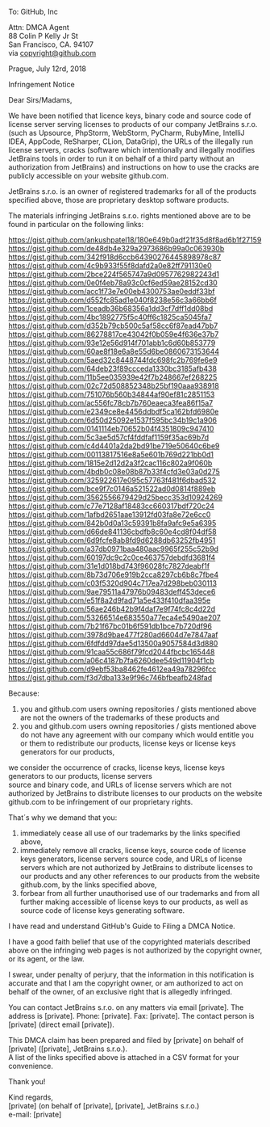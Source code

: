 To: GitHub, Inc

Attn: DMCA Agent  
88 Colin P Kelly Jr St  
San Francisco, CA. 94107  
via copyright@github.com

Prague, July 12rd, 2018

Infringement Notice

Dear Sirs/Madams,

We have been notified that licence keys, binary code and source code of license server serving
licenses to products of our company JetBrains s.r.o. (such as
Upsource, PhpStorm, WebStorm, PyCharm, RubyMine, IntelliJ IDEA, AppCode, ReSharper, CLion,
DataGrip), the URLs of the illegally run license servers,
cracks (software which intentionally and illegally modifies JetBrains tools in order to run it on
behalf of a third party without an authorization from JetBrains)
and instructions on how to use the cracks are publicly accessible on your website github.com.

JetBrains s.r.o. is an owner of registered trademarks for all of the products specified above, those
are proprietary desktop software products.

The materials infringing JetBrains s.r.o. rights mentioned above are to be found in particular on
the following links:

https://gist.github.com/ankushpatel18/180e649b0adf21f35d8f8ad6b1f27159  
https://gist.github.com/de48db4e329a2973686b99a0c063930b  
https://gist.github.com/342f918d6ccb64390276445898978c87  
https://gist.github.com/4c9b933f55f8dafd2a0e82ff791130e0  
https://gist.github.com/2bce224f565747a9d0957762982243d1  
https://gist.github.com/0e0f4eb78a93c0cf6ed59ae28152cd30  
https://gist.github.com/acc1f73e7e00eb4300753ae0eddf33bf  
https://gist.github.com/d552fc85ad1e040f8238e56c3a66bb6f  
https://gist.github.com/1ceadb36b68356a1dd3cf7dff1dd08bd  
https://gist.github.com/4bc1892775f5c40ff6c1825ca5045fa7  
https://gist.github.com/d352b79cb500c5af58cc6f87ead47bb7  
https://gist.github.com/86278817ce43042f0b059e4f636e37b7  
https://gist.github.com/93e12e56d914f701abb1c6d60b853779  
https://gist.github.com/60ae8f18e6a8e55d6be0860673153644  
https://gist.github.com/5aed32c8448744fdc698fc2b769fe6e9  
https://gist.github.com/64deb23f89ccceda1330bc3185afb438  
https://gist.github.com/11b5ee035939e42f7b248667ef268225  
https://gist.github.com/02c72d508852348b25bf190aaa938918  
https://gist.github.com/751076b560b34844af90ef81c2851153  
https://gist.github.com/ac556fc78cb7b760eaeca3fea86f15a7  
https://gist.github.com/e2349ce8e4456ddbdf5ca162bfd6980e  
https://gist.github.com/6d50d25092e1537f595bc34b19c1a906  
https://gist.github.com/0141114eb70652b04f4351809c947410  
https://gist.github.com/5c3ae5d57cf4fddfaf1159f35ac69b7d  
https://gist.github.com/c4d4401a2da2bd91be719e50640c6be9  
https://gist.github.com/00113817516e8a5e601b769d221bb0d1  
https://gist.github.com/1815e2d12d2a3f2cac116c802a9f060b  
https://gist.github.com/4bdb0c08e08b87b33f4cfd3e03a0d275  
https://gist.github.com/325922617e095c57763f481f6dbad532  
https://gist.github.com/bce9f7c0146a521522ad0d0814f889eb  
https://gist.github.com/3562556679429d25becc353d10924269  
https://gist.github.com/c77e7128af18483cc660317bdf720c24  
https://gist.github.com/1afbd2651aae13912fd03fa8e72e6cc0  
https://gist.github.com/842b0d0a13c59391b8fa9afc9e5a6395  
https://gist.github.com/d66de841136cbdfb8c60e4cd8f04df58  
https://gist.github.com/6d9fcfe8ab8fd9d6288db63252fb4951  
https://gist.github.com/a37db0971baa480aac9965f255c52b9d  
https://gist.github.com/60197dc9c2c0ce463757debdfd3681f4  
https://gist.github.com/31e1d018bd743f96028fc7827deabf1f  
https://gist.github.com/8b73d706e919b2cca8297cb6b8c7fbe4  
https://gist.github.com/c03f5320d904c717ea7d298beb030113  
https://gist.github.com/9ae79511a47976b09483deff453dece6  
https://gist.github.com/e51f8a2d9fad71a5e433f410dfaa395e  
https://gist.github.com/56ae246b42b9f4daf7e9f74fc8c4d22d  
https://gist.github.com/53266514e683550a77eca4e5490ae207  
https://gist.github.com/7b21f67bc01b6f591db1bce7b720df96  
https://gist.github.com/3978d9bae477f280ad6604d7e7847aaf  
https://gist.github.com/6fdfdd97dae5d13500a9057584d3d880  
https://gist.github.com/91caa55c686f79fcd2044fbcbc165448  
https://gist.github.com/a06c4187b7fa6260dee549d11904f1cb  
https://gist.github.com/d9ebf53ba8462fe4612ea49a78296fcc  
https://gist.github.com/f3d7dba133e9f96c746bfbeafb248fad  

Because:
1) you and github.com users owning repositories / gists mentioned above are not the owners of the
trademarks of these products and  
2) you and github.com users owning repositories / gists mentioned above do not have any agreement
with our company which would entitle you or them to redistribute our products, license keys or
license keys generators for our products, 

we consider the occurrence of cracks, license keys, license keys generators to our products, license
servers  
source and binary code, and URLs of license servers which are not authorized by JetBrains to distribute
licenses to our products on the website github.com to be infringement of our proprietary rights.

That´s why we demand that you:  
1) immediately cease all use of our trademarks by the links specified above,  
2) immediately remove all cracks, license keys, source code of license keys generators, license servers
source code, and URLs of license servers which are not authorized by JetBrains to distribute
licenses to our products and any other references to our products from the website github.com, by
the links specified above,  
3) forbear from all further unauthorised use of our trademarks and from all further making
accessible of license keys to our products, as well as source code of license keys generating software.

I have read and understand GitHub's Guide to Filing a DMCA Notice.

I have a good faith belief that use of the copyrighted materials described above on the infringing
web pages is not authorized by the copyright owner, or its agent, or the law.

I swear, under penalty of perjury, that the information in this notification is accurate and that I
am the copyright owner, or am authorized to act on behalf of the owner, of an exclusive right that
is allegedly infringed.

You can contact JetBrains s.r.o. on any matters via email [private]. The address is [private]. Phone: [private]. Fax: [private]. The contact person is [private] (direct email
[private]).

This DMCA claim has been prepared and filed by [private] on behalf of [private] 
([private], JetBrains s.r.o.).  
A list of the links specified above is attached in a CSV format for your convenience.

Thank you!

Kind regards,    
[private] (on behalf of [private], [private], JetBrains s.r.o.)  
e-mail: [private]
